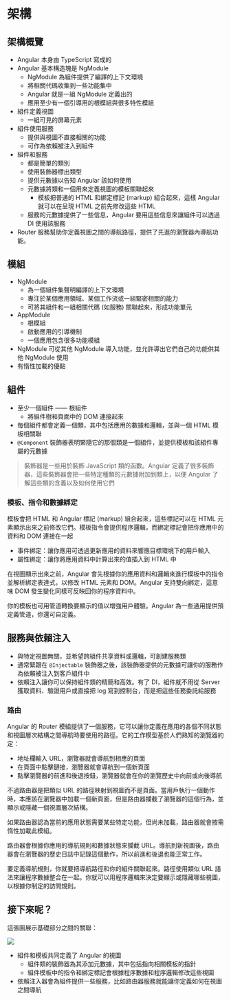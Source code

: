 # 架構

## 架構概覽

- Angular 本身由 TypeScript 寫成的
- Angular 基本構造塊是 NgModule
  - NgModule 為組件提供了編譯的上下文環境
  - 將相關代碼收集到一些功能集中
  - Angular 就是一組 NgModule 定義出的
  - 應用至少有一個引導用的根模組與很多特性模組
- 組件定義視圖
  - 一組可見的屏幕元素
- 組件使用服務
  - 提供與視圖不直接相關的功能
  - 可作為依賴被注入到組件
- 組件和服務
  - 都是簡單的類別
  - 使用裝飾器標出類型
  - 提供元數據以告知 Angular 該如何使用
  - 元數據將類和一個用來定義視圖的模板關聯起來
    - 模板把普通的 HTML 和綁定標記 (markup) 組合起來，這樣 Angular 就可以在呈現 HTML 之前先修改這些 HTML
  - 服務的元數據提供了一些信息，Angular 要用這些信息來讓組件可以透過 DI 使用該服務
- Router 服務幫助你定義視圖之間的導航路徑，提供了先進的瀏覽器內導航功能。

## 模組

- NgModule
  - 為一個組件集聲明編譯的上下文環境
  - 專注於某個應用領域、某個工作流或一組緊密相關的能力
  - 可將其組件和一組相關代碼 (如服務) 關聯起來，形成功能單元
- AppModule
  - 根模組
  - 啟動應用的引導機制
  - 一個應用包含很多功能模組
- NgModule 可從其他 NgModule 導入功能，並允許導出它們自己的功能供其他 NgModule 使用
- 有惰性加載的優點

## 組件

- 至少一個組件 —— 根組件
  - 將組件樹和頁面中的 DOM 連接起來
- 每個組件都會定義一個類，其中包括應用的數據和邏輯，並與一個 HTML 模板相關聯
- `@Component` 裝飾器表明緊隨它的那個類是一個組件，並提供模板和該組件專屬的元數據

> 裝飾器是一些用於裝飾 JavaScript 類的函數。Angular 定義了很多裝飾器，這些裝飾器會把一些特定種類的元數據附加到類上，以便 Angular 了解這些類的含義以及如何使用它們


### 模板、指令和數據綁定

模板會把 HTML 和 Angular 標記 (markup) 組合起來，這些標記可以在 HTML 元素顯示出來之前修改它們。模板指令會提供程序邏輯，而綁定標記會把你應用中的資料和 DOM 連接在一起

- 事件綁定：讓你應用可透過更新應用的資料來響應目標環境下的用戶輸入
- 屬性綁定：讓你將應用資料中計算出來的值插入到 HTML 中

在視圖顯示出來之前，Angular 會先根據你的應用資料和邏輯來進行模板中的指令並解析綁定表達式，以修改 HTML 元素和 DOM。Angular 支持雙向綁定，這意味 DOM 發生變化同樣可反映回你的程序資料中。

你的模板也可用管道轉換要顯示的值以增強用戶體驗。Angular 為一些通用提供預定義管道，你還可自定義。

## 服務與依賴注入

- 與特定視圖無關，並希望跨組件共享資料或邏輯，可創建服務類
- 通常緊跟在 `@Injectable` 裝飾器之後，該裝飾器提供的元數據可讓你的服務作為依賴被注入到客戶組件中
- 依賴注入讓你可以保持組件類的精簡和高效。有了 DI，組件就不用從 Server 獲取資料、驗證用戶或直接把 log 寫到控制台，而是把這些任務委託給服務

### 路由

Angular 的 Router 模組提供了一個服務，它可以讓你定義在應用的各個不同狀態和視圖層次結構之間導航時要使用的路徑。它的工作模型基於人們熟知的瀏覽器約定：

- 地址欄輸入 URL，瀏覽器就會導航到相應的頁面
- 在頁面中點擊鏈接，瀏覽器就會導航到一個新頁面
- 點擊瀏覽器的前進和後退按鈕，瀏覽器就會在你的瀏覽歷史中向前或向後導航

不過路由器是把類似 URL 的路徑映射到視圖而不是頁面。當用戶執行一個動作時，本應該在瀏覽器中加載一個新頁面，但是路由器攔截了瀏覽器的這個行為，並顯示或隱藏一個視圖層次結構。

如果路由器認為當前的應用狀態需要某些特定功能，但尚未加載，路由器就會按需惰性加載此模組。

路由器會根據你應用的導航規則和數據狀態來攔截 URL。導航到新視圖後，路由器會在瀏覽器的歷史日誌中記錄這個動作，所以前進和後退也能正常工作。

要定義導航規則，你就要把導航路徑和你的組件關聯起來。路徑使用類似 URL 語法來讓程序數據整合在一起。你就可以用程序邏輯來決定要顯示或隱藏哪些視圖，以根據你制定的訪問規則。

## 接下來呢？

這張圖展示基礎部分之間的關聯：

![](https://angular.cn/generated/images/guide/architecture/overview2.png)

- 組件和模板共同定義了 Angular 的視圖
  - 組件類的裝飾器為其添加元數據，其中包括指向相關模板的指針
  - 組件模板中的指令和綁定標記會根據程序數據和程序邏輯修改這些視圖
- 依賴注入器會為組件提供一些服務，比如路由器服務就能讓你定義如何在視圖之間導航
